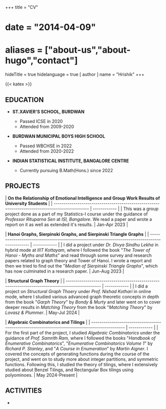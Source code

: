 +++
title = "CV"
# date = "2014-04-09"
# aliases = ["about-us","about-hugo","contact"]
hideTitle = true
hidelanguage = true
[ author ]
  name = "Hrishik"
+++

{{< katex >}}

## EDUCATION

- **ST.XAVIER'S SCHOOL, BURDWAN**
  - Passed ICSE in 2020
  - Attended from 2009-2020

- **BURDWAN MUNICIPAL BOYS HIGH SCHOOL**
  - Passed WBCHSE in 2022
  - Attended from 2020-2022

- **INDIAN STATISTICAL INSTITUTE, BANGALORE CENTRE**
  - Currently pursuing B.Math(Hons.) since 2022

## PROJECTS

| **On the Relationship of Emotional Intelligence and Group Work Results of University Students** |
| ----------------------------------------------------------------------------------------------- | ------------ |
| This was a group project done as a part of my Statistics-I course under the guidance of _Professor Rituparna Sen_ at _ISI, Bangalore_. We read a paper and wrote a report on it as well as extended it's results. | Jan-Apr 2023 |

| **Hanoi Graphs, Sierpinski Graphs, and Sierpinski Triangle Graphs** |
| ----------------------------------------------------------------------------------------------- | ------------ |
| I did a project under _Dr. Divya Sindhu Lekha_ in hybrid mode at _IIIT Kottayam_, where I followed the book "_The Tower of Hanoi - Myths and Maths_" and read through some survey and research papers related to graph theory and Tower of Hanoi. I wrote a report and then we tried to find out the "_Median of Sierpinski Triangle Graphs_", which has now culminated in a research paper. | Jun-Aug 2023 |

| **Structural Graph Theory** |
| ----------------------------------------------------------------------------------------------- | ------------ |
| I did a project on _Structural Graph Thoery_ under _Prof. Nishad Kothari_ in online mode, where I studied various advanced graph theoretic concepts in depth from the book "_Garph Theory_" by _Bondy & Murty_ and later went on to cover deeper results in _Matching Theory_ from the book "_Matching Theory_" by _Lovasz & Plummer_. | May-Jul 2024 |


| **Algebraic Combinatorics and Tilings** |
| ----------------------------------------------------------------------------------------------- | ------------ |
| For the first part of the project, I studied _Algebraic Combinatorics_ under the guidance of _Prof. Samrith Ram_, where I followed the books "_Handbook of Enumerative Combinatorics_", "_Enumerative Combinatorics Volume 1_" by _Richard P. Stanley_, and "_A Course in Enumeration_" by _Martin Aigner_. I covered the concepts of generating functions during the course of the project, and went on to study more about integer partitions, and symmetric functions. Following this, I studied the theory of tilings, where I extensively studied about Benzel Tilings, and Rectangular Box tilings using polyominoes. | May 2024-Present |

## ACTIVITIES 

- 